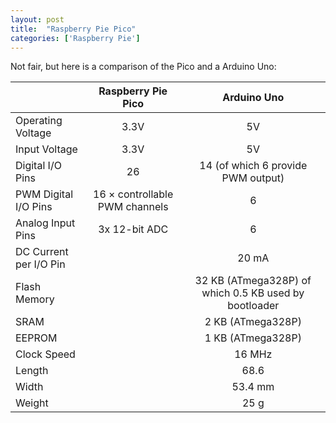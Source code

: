 ```yaml
---
layout: post
title:  "Raspberry Pie Pico"
categories: ['Raspberry Pie']
---
```


Not fair, but here is a comparison of the Pico and a Arduino Uno:

|                   | Raspberry Pie Pico  | Arduino Uno |
| ---------------------- |:-------------:|:-------------:| 
| Operating Voltage      | 3.3V          | 5V            | 
| Input Voltage          | 3.3V          | 5V            | 
| Digital I/O Pins       | 26            | 14 (of which 6 provide PWM output)              |
| PWM Digital I/O Pins   |16 × controllable PWM channels | 6 |
| Analog Input Pins      | 3x 12-bit ADC | 6 |
| DC Current per I/O Pin |               | 20 mA |
| Flash Memory           |               | 32 KB (ATmega328P) of which 0.5 KB used by bootloader |
| SRAM                   |          | 2 KB (ATmega328P) |
| EEPROM | | 1 KB (ATmega328P) |
| Clock Speed | | 16 MHz |
| Length | | 68.6 |
| Width |  |53.4 mm |
| Weight |    |	25 g |